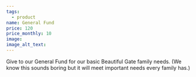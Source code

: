 ```yaml
---
tags:
  - product
name: General Fund
price: 120
price_monthly: 10
image:
image_alt_text:
---
```

Give to our General Fund for our basic Beautiful Gate family needs. (We know this sounds boring but it will meet important needs every family has.)